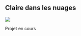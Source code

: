 ## Claire dans les nuages

<img src="https://res.cloudinary.com/dbu3ntrbw/image/upload/v1742286389/Capture_d_e%CC%81cran_2025-03-18_a%CC%80_09.25.53_ej8ysa.png"/>

Projet en cours

